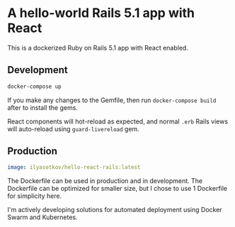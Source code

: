 # A hello-world Rails 5.1 app with React

This is a dockerized Ruby on Rails 5.1 app with React enabled.

## Development

```sh
docker-compose up
```

If you make any changes to the Gemfile, then run `docker-compose build` after to install the gems.

React components will hot-reload as expected, and normal `.erb` Rails views will auto-reload using `guard-livereload` gem.

## Production

```yaml
image: ilyasotkov/hello-react-rails:latest
```

The Dockerfile can be used in production and in development. The Dockerfile can be optimized for smaller size, but I chose to use 1 Dockerfile for simplicity here.

I'm actively developing solutions for automated deployment using Docker Swarm and Kubernetes.
